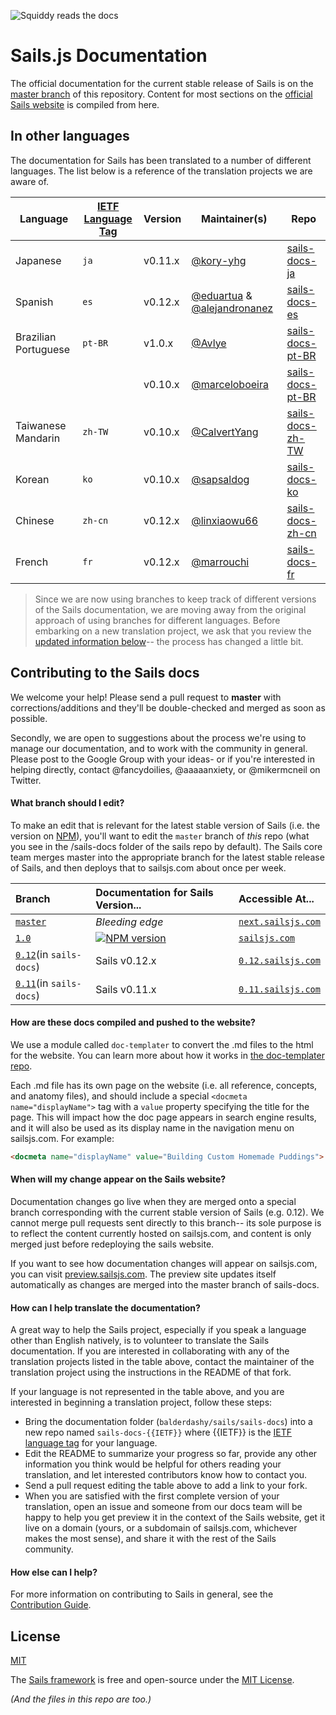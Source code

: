 ![Squiddy reads the docs](https://sailsjs.com/images/squidford_swimming.png)

# Sails.js Documentation

The official documentation for the current stable release of Sails is on the [master branch](https://github.com/balderdashy/sails/sails-docs) of this repository.  Content for most sections on the [official Sails website](https://sailsjs.com) is compiled from here.


## In other languages

The documentation for Sails has been translated to a number of different languages.  The list below is a reference of the translation projects we are aware of.

| Language                     | [IETF Language Tag](https://en.wikipedia.org/wiki/IETF_language_tag)  | Version |  Maintainer(s)        | Repo                               |
| ---------------------------- | ------- | ------- | ------------------ | ---------------------------------- |
| Japanese                     | `ja`    | v0.11.x | [@kory-yhg](https://github.com/kory-yhg)      | [sails-docs-ja](https://github.com/balderdashy/sails-docs/tree/ja)
| Spanish                      | `es`    | v0.12.x | [@eduartua](https://github.com/eduartua/) & [@alejandronanez](https://github.com/alejandronanez)   | [sails-docs-es](https://github.com/eduartua/sails-docs-es)
| Brazilian Portuguese         | `pt-BR` | v1.0.x  | [@Avlye](https://github.com/Avlye) | [sails-docs-pt-BR](https://github.com/Avlye/sails-docs-pt-BR)
|                              |         | v0.10.x | [@marceloboeira](https://github.com/marceloboeira)   | [sails-docs-pt-BR](https://github.com/balderdashy/sails-docs/tree/pt-BR)
| Taiwanese Mandarin           | `zh-TW` | v0.10.x | [@CalvertYang](https://github.com/CalvertYang)   | [sails-docs-zh-TW](https://github.com/balderdashy/sails-docs/tree/zh-TW)
| Korean                       | `ko`    | v0.10.x | [@sapsaldog](https://github.com/sapsaldog)   | [sails-docs-ko](https://github.com/balderdashy/sails-docs/tree/ko)
| Chinese                      | `zh-cn`    | v0.12.x | [@linxiaowu66](https://github.com/linxiaowu66)   | [sails-docs-zh-cn](https://github.com/linxiaowu66/sails-docs-zh-cn)
| French                       | `fr`    | v0.12.x | [@marrouchi](https://github.com/marrouchi)   | [sails-docs-fr](https://github.com/marrouchi/sails-docs-fr)

> Since we are now using branches to keep track of different versions of the Sails documentation, we are moving away from the original approach of using branches for different languages.  Before embarking on a new translation project, we ask that you review the [updated information below](#how-can-i-help-translate-the-documentation)-- the process has changed a little bit.



## Contributing to the Sails docs

We welcome your help!  Please send a pull request to **master** with corrections/additions and they'll be double-checked and merged as soon as possible.

Secondly, we are open to suggestions about the process we're using to manage our documentation, and to work with the community in general.  Please post to the Google Group with your ideas- or if you're interested in helping directly, contact @fancydoilies, @aaaaanxiety, or @mikermcneil on Twitter.

#### What branch should I edit?

<!-- As we get closer to releasing a newer version of Sails, we ask that all pull requests be made to the `1.0` branch, since that content will soon replace the 0.12 docs on the main website. The only exception is if you are documenting something that isn't relevant for Sails v1. -->

To make an edit that is relevant for the latest stable version of Sails (i.e. the version on [NPM](npmjs.org/package/sails)), you'll want to edit the `master` branch of _this_ repo (what you see in the /sails-docs folder of the sails repo by default).  The Sails core team merges master into the appropriate branch for the latest stable release of Sails, and then deploys that to sailsjs.com about once per week.

<!-- That depends on what kind of edit you are making.  Most often, you'll be making an edit that is relevant for the latest stable version of Sails (i.e. the version on [NPM](npmjs.org/package/sails)) and so you'll want to edit the `master` branch of _this_ repo (what you see in the sails-docs repo by default).  The docs team merges master into the appropriate branch for the latest stable release of Sails, and then deploys that to sailsjs.com about once per week.

On the other hand, if you are making an edit related to an unreleased feature in an upcoming version; most commonly as an accompaniment a feature proposal or open pull request to Sails or a related project, then you will want to edit the branch for the next, unreleased version of Sails (sometimes called "edge").
 -->

| Branch                                                       | Documentation for Sails Version...                                                     | Accessible At...   |
|:------------------------------------------------------------------|:---------------------------------------------------------------------------------------|:-------------------|
| [`master`](https://github.com/balderdashy/sails/tree/master/sails-docs) | _Bleeding edge_                                                                        | [`next.sailsjs.com`](https://next.sailsjs.com)
| [`1.0`](https://github.com/balderdashy/sails/tree/1.0/sails-docs)       | [![NPM version](https://badge.fury.io/js/sails.png)](http://badge.fury.io/js/sails)    | [`sailsjs.com`](https://sailsjs.com)
| [`0.12`](https://github.com/balderdashy/sails-docs/tree/0.12)(in `sails-docs`)     | Sails v0.12.x                                                                          | [`0.12.sailsjs.com`](https://0.12.sailsjs.com)
| [`0.11`](https://github.com/balderdashy/sails-docs/tree/0.11)(in `sails-docs`)     | Sails v0.11.x                                                                          | [`0.11.sailsjs.com`](http://0.11.sailsjs.com)


#### How are these docs compiled and pushed to the website?

We use a module called `doc-templater` to convert the .md files to the html for the website. You can learn more about how it works in [the doc-templater repo](https://github.com/uncletammy/doc-templater).

Each .md file has its own page on the website (i.e. all reference, concepts, and anatomy files), and should include a special `<docmeta name="displayName">` tag with a `value` property specifying the title for the page.  This will impact how the doc page appears in search engine results, and it will also be used as its display name in the navigation menu on sailsjs.com.  For example:

```markdown
<docmeta name="displayName" value="Building Custom Homemade Puddings">
```

#### When will my change appear on the Sails website?

Documentation changes go live when they are merged onto a special branch corresponding with the current stable version of Sails (e.g. 0.12). We cannot merge pull requests sent directly to this branch-- its sole purpose is to reflect the content currently hosted on sailsjs.com, and content is only merged just before redeploying the sails website.

If you want to see how documentation changes will appear on sailsjs.com, you can visit [preview.sailsjs.com](http://preview.sailsjs.com). The preview site updates itself automatically as changes are merged into the master branch of sails-docs.


#### How can I help translate the documentation?

A great way to help the Sails project, especially if you speak a language other than English natively, is to volunteer to translate the Sails documentation.  If you are interested in collaborating with any of the translation projects listed in the table above, contact the maintainer of the translation project using the instructions in the README of that fork.

If your language is not represented in the table above, and you are interested in beginning a translation project, follow these steps:

+ Bring the documentation folder (`balderdashy/sails/sails-docs`) into a new repo named `sails-docs-{{IETF}}` where {{IETF}} is the [IETF language tag](https://en.wikipedia.org/wiki/IETF_language_tag) for your language.
+ Edit the README to summarize your progress so far, provide any other information you think would be helpful for others reading your translation, and let interested contributors know how to contact you.
+ Send a pull request editing the table above to add a link to your fork.
+ When you are satisfied with the first complete version of your translation, open an issue and someone from our docs team will be happy to help you get preview it in the context of the Sails website, get it live on a domain (yours, or a subdomain of sailsjs.com, whichever makes the most sense), and share it with the rest of the Sails community.


#### How else can I help?

For more information on contributing to Sails in general, see the [Contribution Guide](sailsjs.com/contributing).



## License

[MIT](./LICENSE.md)

The [Sails framework](https://sailsjs.com) is free and open-source under the [MIT License](https://sailsjs.com/license).

_(And the files in this repo are too.)_

